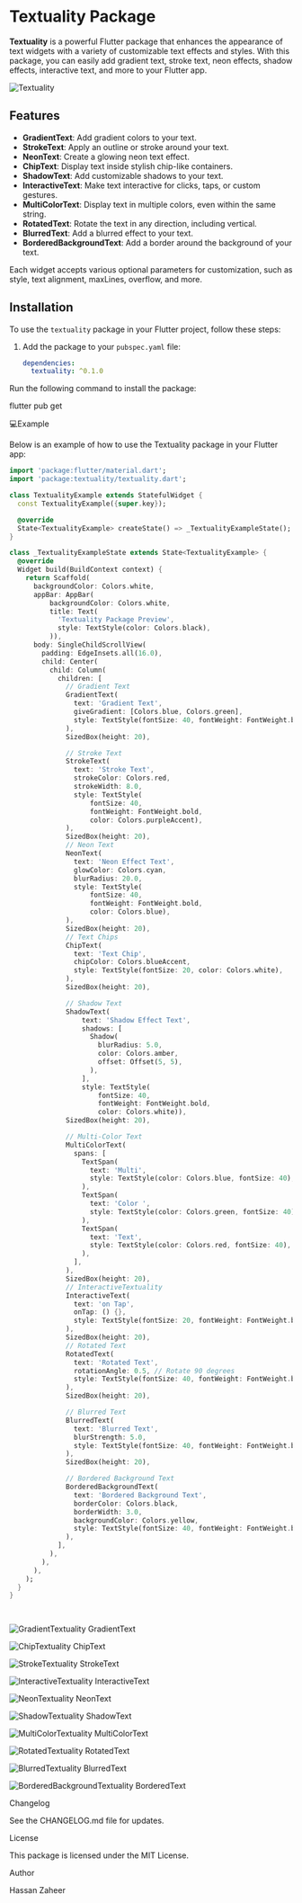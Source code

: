 # Textuality Package

**Textuality** is a powerful Flutter package that enhances the appearance of text widgets with a variety of customizable text effects and styles. With this package, you can easily add gradient text, stroke text, neon effects, shadow effects, interactive text, and more to your Flutter app.

![Textuality](https://github.com/user-attachments/assets/6ab7512e-b78d-40b6-b5bc-bc6b45d97582)

## Features

- **GradientText**: Add gradient colors to your text.
- **StrokeText**: Apply an outline or stroke around your text.
- **NeonText**: Create a glowing neon text effect.
- **ChipText**: Display text inside stylish chip-like containers.
- **ShadowText**: Add customizable shadows to your text.
- **InteractiveText**: Make text interactive for clicks, taps, or custom gestures.
- **MultiColorText**: Display text in multiple colors, even within the same string.
- **RotatedText**: Rotate the text in any direction, including vertical.
- **BlurredText**: Add a blurred effect to your text.
- **BorderedBackgroundText**: Add a border around the background of your text.

Each widget accepts various optional parameters for customization, such as style, text alignment, maxLines, overflow, and more.

## Installation

To use the `textuality` package in your Flutter project, follow these steps:

1. Add the package to your `pubspec.yaml` file:

   ```yaml
   dependencies:
     textuality: ^0.1.0
   
Run the following command to install the package:

flutter pub get

💻Example 

Below is an example of how to use the Textuality package in your Flutter app:
```dart
import 'package:flutter/material.dart';
import 'package:textuality/textuality.dart';

class TextualityExample extends StatefulWidget {
  const TextualityExample({super.key});

  @override
  State<TextualityExample> createState() => _TextualityExampleState();
}

class _TextualityExampleState extends State<TextualityExample> {
  @override
  Widget build(BuildContext context) {
    return Scaffold(
      backgroundColor: Colors.white,
      appBar: AppBar(
          backgroundColor: Colors.white,
          title: Text(
            'Textuality Package Preview',
            style: TextStyle(color: Colors.black),
          )),
      body: SingleChildScrollView(
        padding: EdgeInsets.all(16.0),
        child: Center(
          child: Column(
            children: [
              // Gradient Text
              GradientText(
                text: 'Gradient Text',
                giveGradient: [Colors.blue, Colors.green],
                style: TextStyle(fontSize: 40, fontWeight: FontWeight.bold),
              ),
              SizedBox(height: 20),

              // Stroke Text
              StrokeText(
                text: 'Stroke Text',
                strokeColor: Colors.red,
                strokeWidth: 8.0,
                style: TextStyle(
                    fontSize: 40,
                    fontWeight: FontWeight.bold,
                    color: Colors.purpleAccent),
              ),
              SizedBox(height: 20),
              // Neon Text
              NeonText(
                text: 'Neon Effect Text',
                glowColor: Colors.cyan,
                blurRadius: 20.0,
                style: TextStyle(
                    fontSize: 40,
                    fontWeight: FontWeight.bold,
                    color: Colors.blue),
              ),
              SizedBox(height: 20),
              // Text Chips
              ChipText(
                text: 'Text Chip',
                chipColor: Colors.blueAccent,
                style: TextStyle(fontSize: 20, color: Colors.white),
              ),
              SizedBox(height: 20),

              // Shadow Text
              ShadowText(
                  text: 'Shadow Effect Text',
                  shadows: [
                    Shadow(
                      blurRadius: 5.0,
                      color: Colors.amber,
                      offset: Offset(5, 5),
                    ),
                  ],
                  style: TextStyle(
                      fontSize: 40,
                      fontWeight: FontWeight.bold,
                      color: Colors.white)),
              SizedBox(height: 20),

              // Multi-Color Text
              MultiColorText(
                spans: [
                  TextSpan(
                    text: 'Multi',
                    style: TextStyle(color: Colors.blue, fontSize: 40),
                  ),
                  TextSpan(
                    text: 'Color ',
                    style: TextStyle(color: Colors.green, fontSize: 40),
                  ),
                  TextSpan(
                    text: 'Text',
                    style: TextStyle(color: Colors.red, fontSize: 40),
                  ),
                ],
              ),
              SizedBox(height: 20),
              // InteractiveTextuality
              InteractiveText(
                text: 'on Tap',
                onTap: () {},
                style: TextStyle(fontSize: 20, fontWeight: FontWeight.bold),
              ),
              SizedBox(height: 20),
              // Rotated Text
              RotatedText(
                text: 'Rotated Text',
                rotationAngle: 0.5, // Rotate 90 degrees
                style: TextStyle(fontSize: 40, fontWeight: FontWeight.bold),
              ),
              SizedBox(height: 20),

              // Blurred Text
              BlurredText(
                text: 'Blurred Text',
                blurStrength: 5.0,
                style: TextStyle(fontSize: 40, fontWeight: FontWeight.bold),
              ),
              SizedBox(height: 20),

              // Bordered Background Text
              BorderedBackgroundText(
                text: 'Bordered Background Text',
                borderColor: Colors.black,
                borderWidth: 3.0,
                backgroundColor: Colors.yellow,
                style: TextStyle(fontSize: 40, fontWeight: FontWeight.bold),
              ),
            ],
          ),
        ),
      ),
    );
  }
}

    
 ```
![GradientTextuality](https://github.com/user-attachments/assets/7bb68d2a-80e4-4c2d-bc82-a441fdd93086)
GradientText

![ChipTextuality](https://github.com/user-attachments/assets/76f6aee5-2a15-4a64-8719-7a6eabb00939)
ChipText

![StrokeTextuality](https://github.com/user-attachments/assets/dae8275b-c36e-41a5-aa19-630a85f9818f)
StrokeText

![InteractiveTextuality](https://github.com/user-attachments/assets/4038d91b-bc26-4675-bc2a-4b104bf1abc5)
InteractiveText

![NeonTextuality](https://github.com/user-attachments/assets/9d7f02b6-20fa-4cf1-99a7-cae69e94a3f4)
NeonText

![ShadowTextuality](https://github.com/user-attachments/assets/65ffc000-8830-49fb-a203-16cf08d234f4)
ShadowText

![MultiColorTextuality](https://github.com/user-attachments/assets/6b07c1f7-b7eb-416c-b478-b89624d01354)
MultiColorText

![RotatedTextuality](https://github.com/user-attachments/assets/bac0abb1-feff-45e0-83a0-9ba021339c2f)
RotatedText

![BlurredTextuality](https://github.com/user-attachments/assets/b2a87199-ca98-446a-9330-d02213618ae6)
BlurredText

![BorderedBackgroundTextuality](https://github.com/user-attachments/assets/0837887d-4533-4f01-8f7a-6f7ac85ac403)
BorderedText

Changelog

See the CHANGELOG.md file for updates.

License

This package is licensed under the MIT License.

Author

Hassan Zaheer
